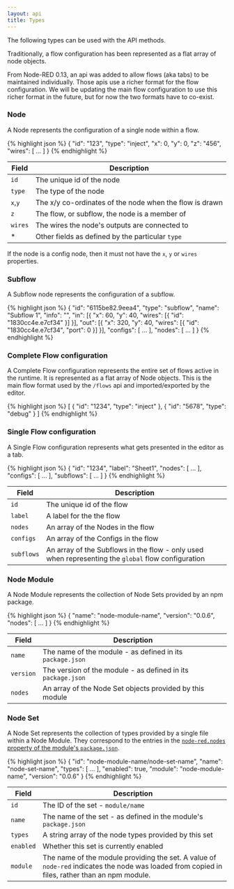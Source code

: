 ```yaml
---
layout: api
title: Types
---
```


The following types can be used with the API methods.

Traditionally, a flow configuration has been represented as a flat array of
node objects.

From Node-RED 0.13, an api was added to allow flows (aka tabs) to be maintained
individually. Those apis use a richer format for the flow configuration. We will
be updating the main flow configuration to use this richer format in the future,
but for now the two formats have to co-exist.


### Node

A Node represents the configuration of a single node within a flow.

{% highlight json %}
{
  "id": "123",
  "type": "inject",
  "x": 0,
  "y": 0,
  "z": "456",
  "wires": [ ... ]
}
{% endhighlight %}

Field     | Description
----------|-----------------------
`id`      | The unique id of the node
`type`    | The type of the node
`x`,`y`   | The x/y co-ordinates of the node when the flow is drawn
`z`       | The flow, or subflow, the node is a member of
`wires`   | The wires the node's outputs are connected to
*         | Other fields as defined by the particular `type`

If the node is a config node, then it must not have the `x`, `y` or `wires`  properties.

### Subflow

A Subflow node represents the configuration of a subflow.

{% highlight json %}
{
  "id": "6115be82.9eea4",
  "type": "subflow",
  "name": "Subflow 1",
  "info": "",
  "in": [{
    "x": 60,
    "y": 40,
    "wires": [{
      "id": "1830cc4e.e7cf34"
    }]
  }],
  "out": [{
    "x": 320,
    "y": 40,
    "wires": [{
      "id": "1830cc4e.e7cf34",
      "port": 0
    }]
  }],
  "configs": [ ... ],
  "nodes": [ ... ]
}
{% endhighlight %}

### Complete Flow configuration

A Complete Flow configuration represents the entire set of flows active in the
runtime. It is represented as a flat array of Node objects. This is the main flow format used by the `/flows` api and imported/exported by the editor.

{% highlight json %}
[
  {
    "id": "1234",
    "type": "inject"
  },
  {
    "id": "5678",
    "type": "debug"
  }
]
{% endhighlight %}

### Single Flow configuration

A Single Flow configuration represents what gets presented in the editor as a tab.


{% highlight json %}
{
  "id": "1234",
  "label": "Sheet1",
  "nodes": [ ... ],
  "configs": [ ... ],
  "subflows": [ ... ]
}
{% endhighlight %}

Field      | Description
-----------|-----------------------
`id`       | The unique id of the flow
`label`    | A label for the the flow
`nodes`    | An array of the Nodes in the flow
`configs`  | An array of the Configs in the flow
`subflows` | An array of the Subflows in the flow - only used when representing the `global` flow configuration



### Node Module

A Node Module represents the collection of Node Sets provided by an npm package.

{% highlight json %}
{
  "name": "node-module-name",
  "version": "0.0.6",
  "nodes": [ ... ]
}
{% endhighlight %}

Field     | Description
----------|-----------------------
`name`    | The name of the module - as defined in its `package.json`
`version` | The version of the module - as defined in its `package.json`
`nodes`   | An array of the Node Set objects provided by this module

### Node Set

A Node Set represents the collection of types provided by a single file within
a Node Module. They correspond to the entries in the [`node-red.nodes` property
of the module's `package.json`](/docs/creating-nodes/packaging.html#packagejson).

{% highlight json %}
{
  "id": "node-module-name/node-set-name",
  "name": "node-set-name",
  "types": [ ... ],
  "enabled": true,
  "module": "node-module-name",
  "version": "0.0.6"
}
{% endhighlight %}

Field    | Description
---------|-----------------------
`id`     | The ID of the set - `module/name`
`name`   | The name of the set - as defined in the module's `package.json`
`types`  | A string array of the node types provided by this set
`enabled`| Whether this set is currently enabled
`module` | The name of the module providing the set. A value of `node-red` indicates the node was loaded from copied in files, rather than an npm module.
